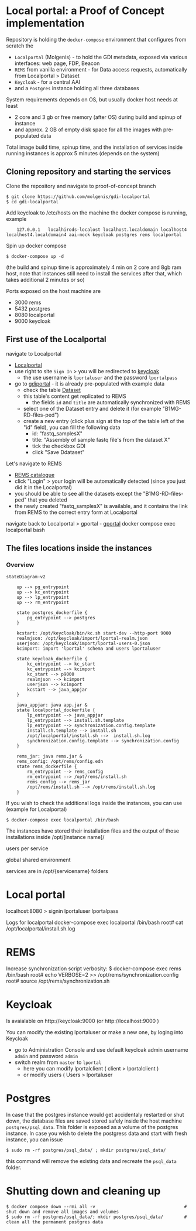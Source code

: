 # Local portal: a Proof of Concept implementation

Repository is holding the `docker-compose` environment that configures from scratch the
 - `Localportal` (Molgenis) - to hold the GDI metadata, exposed via various interfaces: web page, FDP, Beacon
 - `REMS` from vanilla environment - for Data access requests, automatically from Localportal > Dataset
 - `Keycloak` - for a central AAI
 - and a `Postgres` instance holding all three databases

System requirements depends on OS, but usually docker host needs at least
 - 2 core and 3 gb or free memory (after OS) during build and spinup of instance
 - and approx. 2 GB of empty disk space for all the images with pre-populated data

Total image build time, spinup time, and the installation of services inside running instances is approx 5 minutes (depends on the system)

## Cloning repository and starting the services

Clone the repository and navigate to proof-of-concept branch

    $ git clone https://github.com/molgenis/gdi-localportal
    $ cd gdi-localportal

Add keycloak to /etc/hosts on the machine the docker compose is running, example

```
    127.0.0.1   localhirods-localost localhost.localdomain localhost4 localhost4.localdomain4 aai-mock keycloak postgres rems localportal
```

Spin up docker compose

    $ docker-compose up -d

(the build and spinup time is approximately 4 min on 2 core and 8gb ram host, note that instances still need to install the services after that, which takes additional 2 minutes or so)

Ports exposed on the host machine are
 - 3000 rems
 - 5432 postgres
 - 8080 localportal
 - 9000 keycloak

## First use of the Localportal

navigate to Localportal

 - [Localportal](http://localhost:8080/)
 - use right to site `Sign In` > you will be redirected to [keycloak](http://keycloak:9000)
   - the use username is `lportaluser` and the password `lportalpass`
 - go to [gdiportal](http://localhost:8080/gdiportal/) - it is already pre-populated with example data 
   - check the table [Dataset](http://localhost:8080/gdiportal/tables/#/Dataset)
   - this table's content get replicated to REMS
     - the fields `id` and `title` are automatically synchronized with REMS
   - select one of the Dataset entry and delete it (for example "B1MG-RD-files-ped")
   - create a new entry (click plus sign at the top of the table left of the "id" field), you can fill the following data
     - id: "fastq_samplesX"
     - title: "Assembly of sample fastq file's from the dataset X"
     - tick the checkbox GDI
     - click "Save Ddataset"

Let's navigate to REMS
 - [REMS catalogue](http://localhost:3000/catalogue)
 - click "Login" > your login will be automatically detected (since you just did it in the Localportal)
 - you should be able to see all the datasets except the "B1MG-RD-files-ped" that you deleted
 - the newly created "fastq_samplesX" is available, and it contains the link from REMS to the correct entry form at Localportal

navigate back to Localportal > gportal
    - [gportal](http://localhost:8080/gdiportal/gportal/#/)
docker compose exec localportal bash


## The files locations inside the instances

### Overview

```mermaid
stateDiagram-v2

    up --> pg_entrypoint
    up --> kc_entrypoint
    up --> lp_entrypoint
    up --> rm_entrypoint

    state postgres_dockerfile {
        pg_entrypoint --> postgres
    }

    kcstart: /opt/keycloak/bin/kc.sh start-dev --http-port 9000
    realmjson: /opt/keycloak/import/lportal-realm.json
    userjson: /opt/keycloak/import/lportal-users-0.json
    kcimport: import 'lportal' schema and users lportaluser
    
    state keycloak_dockerfile {
        kc_entrypoint --> kc_start
        kc_entrypoint --> kcimport
        kc_start --> p9000
        realmjson --> kcimport
        userjson --> kcimport
        kcstart --> java_appjar
    }

    java_appjar: java app.jar &
    state localportal_dockerfile {
        lp_entrypoint --> java_appjar
        lp_entrypoint --> install.sh.template
        lp_entrypoint --> synchronization.config.template
        install.sh.template --> install.sh
        /opt/localportal/install.sh -->  install.sh.log
        synchronization.config.template --> synchronization.config
    }

    rems_jar: java rems.jar &
    rems_config: /opt/rems/config.edn
    state rems_dockerfile {
        rm_entrypoint --> rems_config
        rm_entrypoint --> /opt/rems/install.sh
        rems_config --> rems_jar
        /opt/rems/install.sh --> /opt/rems/install.sh.log
    }
```
If you wish to check the additional logs inside the instances, you can use (example for Localportal)

    $ docker-compose exec localportal /bin/bash

The instances have stored their installation files and the output of those installations inside
    /opt/[instance name]/

users per service

global shared environment

services are in /opt/{servicename} folders

# Local portal

localhost:8080 > signin
    lportaluser
    lportalpass


Logs for localportal
    docker-compose exec localportal /bin/bash
    root# cat /opt/localportal/install.sh.log

# REMS

Increase synchronization script verbosity:
    $ docker-compose exec rems /bin/bash
    root# echo VERBOSE=2 >> /opt/rems/synchronization.config
    root# source /opt/rems/synchronization.sh


# Keycloak

Is avaialable on http://keycloak:9000 (or http://localhost:9000 )

You can modify the existing lportaluser or make a new one, by loging into Keycloak
 - go to Administration Console and use default keycloak admin username `admin` and password `admin`
 - switch realm from `master` to `lportal`
   - here you can modify lportalclient ( client > lportalclient )
   - or modify users ( Users > lportaluser   


# Postgres

In case that the postgres instance would get accidentaly restarted or shut down, the database files are saved stored safely inside the host machine `postgres/psql_data`. This folder is exposed as a volume of the postgres instance.
In case you wish to delete the postgress data and start with fresh instance, you can issue

    $ sudo rm -rf postgres/psql_data/ ; mkdir postgres/psql_data/

this command will remove the existing data and recreate the `psql_data` folder.

# Shutting down and cleaning up

    $ docker compose down --rmi all -v                                  # shut down and remove all images and volumes
    $ sudo rm -rf postgres/psql_data/; mkdir postgres/psql_data/        # clean all the permanent postgres data

